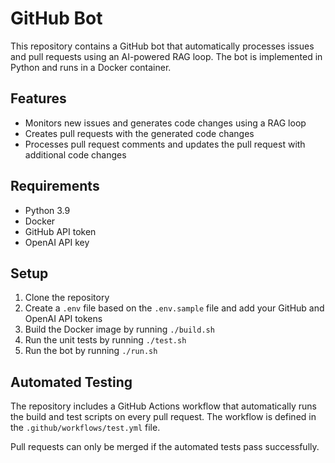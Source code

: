 # GitHub Bot

This repository contains a GitHub bot that automatically processes issues and pull requests using an AI-powered RAG loop. The bot is implemented in Python and runs in a Docker container.

## Features

- Monitors new issues and generates code changes using a RAG loop
- Creates pull requests with the generated code changes
- Processes pull request comments and updates the pull request with additional code changes

## Requirements

- Python 3.9
- Docker
- GitHub API token
- OpenAI API key

## Setup

1. Clone the repository
2. Create a `.env` file based on the `.env.sample` file and add your GitHub and OpenAI API tokens
3. Build the Docker image by running `./build.sh`
4. Run the unit tests by running `./test.sh`
5. Run the bot by running `./run.sh`

## Automated Testing

The repository includes a GitHub Actions workflow that automatically runs the build and test scripts on every pull request. The workflow is defined in the `.github/workflows/test.yml` file.

Pull requests can only be merged if the automated tests pass successfully.